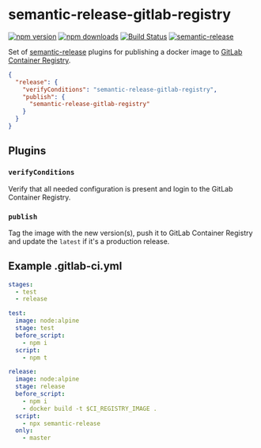 # semantic-release-gitlab-registry

[![npm version](https://img.shields.io/npm/v/semantic-release-gitlab-registry.svg)](https://www.npmjs.com/package/semantic-release-gitlab-registry)
[![npm downloads](https://img.shields.io/npm/dm/semantic-release-gitlab-registry.svg)](https://www.npmjs.com/package/semantic-release-gitlab-registry)
[![Build Status](https://travis-ci.org/lgaticaq/semantic-release-gitlab-registry.svg?branch=master)](https://travis-ci.org/lgaticaq/semantic-release-gitlab-registry)
[![semantic-release](https://img.shields.io/badge/%20%20%F0%9F%93%A6%F0%9F%9A%80-semantic--release-e10079.svg)](https://github.com/semantic-release/semantic-release)

Set of [semantic-release](https://github.com/semantic-release/semantic-release) plugins for publishing a docker image to [GitLab Container Registry](https://docs.gitlab.com/ce/user/project/container_registry.html).

```json
{
  "release": {
    "verifyConditions": "semantic-release-gitlab-registry",
    "publish": {
      "semantic-release-gitlab-registry"
    }
  }
}
```

## Plugins

### `verifyConditions`

Verify that all needed configuration is present and login to the GitLab Container Registry.

### `publish`

Tag the image with the new version(s), push it to GitLab Container Registry and update the `latest` if it's a production release.

## Example .gitlab-ci.yml

```yml
stages:
  - test
  - release

test:
  image: node:alpine
  stage: test
  before_script:
    - npm i
  script:
    - npm t

release:
  image: node:alpine
  stage: release
  before_script:
    - npm i
    - docker build -t $CI_REGISTRY_IMAGE .
  script:
    - npx semantic-release
  only:
    - master
```
